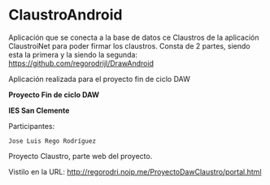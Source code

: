 
# ClaustroAndroid
Aplicación que se conecta a la base de datos ce Claustros de la aplicación ClaustroiNet para poder firmar los claustros.
Consta de 2 partes, siendo esta la primera y la siendo la segunda: https://github.com/regorodrijl/DrawAndroid

Aplicación realizada para el proyecto fin de ciclo DAW

**Proyecto Fin de ciclo DAW**

**IES San Clemente**

Participantes:

	Jose Luis Rego Rodríguez


Proyecto Claustro, parte web del proyecto. 

Vistilo en la URL: http://regorodri.noip.me/ProyectoDawClaustro/portal.html
